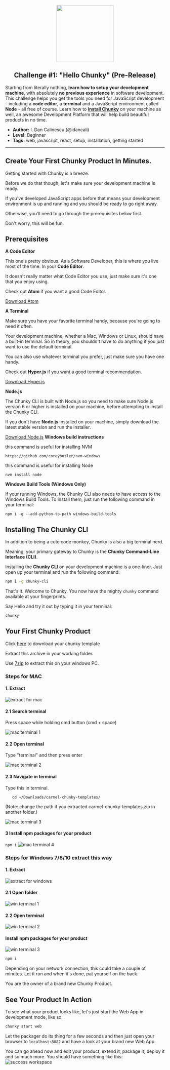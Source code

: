 <p align="center">
  <img src="https://raw.githubusercontent.com/fluidtrends/carmel/master/challenges/hello-chunky/icon.gif" width="180">
  <h2 align="center"> Challenge #1: "Hello Chunky" (Pre-Release)</h2>
</p>

Starting from literally nothing, **learn how to setup your development machine**, with absolutely **no previous experience** in software development. This challenge helps you get the tools you need for JavaScript development - including a **code editor**, a **terminal** and a JavaScript environment called **Node** - all free of course. Learn how to [**install Chunky**](http://chunky.io) on your machine as well, an awesome Development Platform that will help build beautiful products in no time.

* **Author:** I. Dan Calinescu (@idancali)
* **Level:** Beginner
* **Tags:** web, javascript, react, setup, installation, getting started

---

## Create Your First Chunky Product In Minutes.

Getting started with Chunky is a breeze.

Before we do that though, let's make sure your development machine is ready.

If you've developed JavaScript apps before that means your development environment is up and running and you should be ready to go right away.

Otherwise, you'll need to go through the prerequisites below first.

Don't worry, this will be fun.

## Prerequisites

**A Code Editor**

This one's pretty obvious. As a Software Developer, this is where you live most of the time. In your **Code Editor**.

It doesn't really matter what Code Editor you use, just make sure it's one that you enjoy using.

Check out **Atom** if you want a good Code Editor.

[Download Atom](http://atom.io)

**A Terminal**

Make sure you have your favorite terminal handy, because you're going to need it often.

Your development machine, whether a Mac, Windows or Linux, should have a built-in terminal. So in theory, you shouldn't have to do anything if you just want to use the default terminal.

You can also use whatever terminal you prefer, just make sure you have one handy.

Check out **Hyper.js** if you want a good terminal recommendation.

[Download Hyper.js](https://hyper.is/)

**Node.js**

The Chunky CLI is built with Node.js so you need to make sure Node.js version 6 or higher is installed on your machine, before attempting to install the Chunky CLI.

If you don't have **Node.js** installed on your machine, simply download the latest stable version and run the installer.

[Download Node.js](https://nodejs.org/en/download/)
**Windows build instructions**

this command is useful for installing NVM
```
https://github.com/coreybutler/nvm-windows
```
this command is useful for installing Node
```
nvm install node
```
**Windows Build Tools (Windows Only)**

If your running Windows, the Chunky CLI also needs to have access to the Windows Build Tools. To install them, just run the following command in your terminal:

```
npm i -g --add-python-to-path windows-build-tools
```

## Installing The Chunky CLI

In addition to being a cute code monkey, Chunky is also a big terminal nerd.

Meaning, your primary gateway to Chunky is the **Chunky Command-Line Interface (CLI)**.

Installing the **Chunky CLI** on your development machine is a one-liner. Just open up your terminal and run the following command:

```bash
npm i -g chunky-cli
```

That's it. Welcome to Chunky. You now have the mighty ```chunky``` command available at your fingerprints.

Say Hello and try it out by typing it in your terminal:

```bash
chunky
```

## Your First Chunky Product

Click [here](https://github.com/fluidtrends/carmel/archive/chunky-templates.zip) to download your chunky template

Extract this archive in your working folder.

Use [7zip](https://www.7-zip.org/) to extract this on your windows PC.

### Steps for MAC
#### 1. Extract

![extract for mac][extract for mac] 

[extract for mac]: img/extract-mac.png

#### 2.1 Search terminal

Press space while holding cmd button (cmd + space) 

![mac terminal 1][mac terminal 1] 

[mac terminal 1]: img/mac-terminal-1.png

#### 2.2 Open terminal

Type "terminal" and then press enter 

![mac terminal 2][mac terminal 2] 

[mac terminal 2]: img/mac-terminal-2.png

#### 2.3 Navigate in terminal

Type this in terminal.
```
   cd ~/Downloads/carmel-chunky-templates/
```
(Note: change the path if you extracted carmel-chunky-templates.zip in another folder.)

![mac terminal 3][mac terminal 3] 

[mac terminal 3]: img/mac-terminal-3.png

#### 3 Install npm packages for your product

```npm i```
![mac terminal 4][mac terminal 4] 

[mac terminal 4]: img/mac-terminal-4.png

### Steps for Windows 7/8/10 extract this way

#### 1. Extract

![extract for windows][extract for windows] 

[extract for windows]: img/extract-win.png

#### 2.1 Open folder

![win terminal 1][win terminal 1] 

[win terminal 1]: img/win-terminal-1.jpg

#### 2.2 Open terminal

![win terminal 2][win terminal 2] 

[win terminal 2]: img/win-terminal-2.jpg

#### Install npm packages for your product

![win terminal 3][win terminal 3] 

[win terminal 3]: img/win-terminal-3.jpg

```bash
npm i
```

Depending on your network connection, this could take a couple of minutes. Let it run and when it's done, pat yourself on the back.

You are the owner of a brand new Chunky Product.

## See Your Product In Action

To see what your product looks like, let's just start the Web App in development mode, like so:

```bash
chunky start web
```

Let the packager do its thing for a few seconds and then just open your browser to ```localhost:8082``` and have a look at your brand new Web App.

You can go ahead now and edit your product, extend it, package it, deploy it and so much more.
You should have something like this:
![success workspace][success workspace]
 
[success workspace]: img/success.png